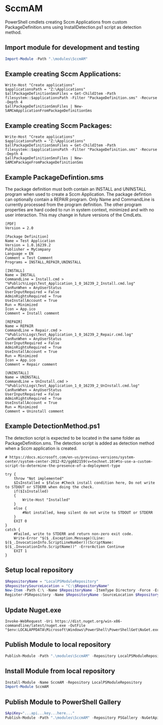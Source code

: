 ﻿# SccmAM
PowerShell cmdlets creating Sccm Applications from custom PackageDefinition.sms using InstallDetection.ps1 script as detection method.

## Import module for development and testing
```powershell
Import-Module -Path ".\modules\SccmAM"
```

## Example creating Sccm Applications:
```
Write-Host "Create applications"
$applicationsPath = "Z:\Applications"
$allPackageDefinitionSmsFiles = Get-ChildItem -Path filesystem::$applicationsPath -Filter "PackageDefinition.sms" -Recurse -Depth 4
$allPackageDefinitionSmsFiles | New-SAMCmApplicationFromPackageDefinitionSms
```

## Example creating Sccm Packages:
```
Write-Host "Create applications"
$applicationsPath = "Z:\Applications"
$allPackageDefinitionSmsFiles = Get-ChildItem -Path filesystem::$applicationsPath -Filter "PackageDefinition.sms" -Recurse -Depth 4
$allPackageDefinitionSmsFiles | New-SAMCmPackageFromPackageDefinitionSms
```

## Example PackageDefintion.sms
The package definition must both contain an INSTALL and UNINSTALL program when used to create a Sccm Application. The package defintion can optionally contain a REPAIR program.
Only Name and CommandLine is currently processed from the program definition. The other program properties are hard coded to run in system context, minimized and with no user interaction. This may change in future versions of the CmdLets.
```
[PDF]
Version = 2.0

[Package Definition]
Name = Test Application
Version = 1.0.16239.2
Publisher = MyCompany
Language = EN
Comment = Test Comment
Programs = INSTALL,REPAIR,UNINSTALL

[INSTALL]
Name = INSTALL
CommandLine = Install.cmd > "%Public%\Logs\Test_Application_1_0_16239_2_Install.cmd.log"
CanRunWhen = AnyUserStatus
UserInputRequired = False
AdminRightsRequired = True
UseInstallAccount = True
Run = Minimized
Icon = App.ico
Comment = Install comment

[REPAIR]
Name = REPAIR
CommandLine = Repair.cmd > "%Public%\Logs\Test_Application_1_0_16239_2_Repair.cmd.log"
CanRunWhen = AnyUserStatus
UserInputRequired = False
AdminRightsRequired = True
UseInstallAccount = True
Run = Minimized
Icon = App.ico
Comment = Repair comment

[UNINSTALL]
Name = UNINSTALL
CommandLine = UnInstall.cmd > "%Public%\Logs\Test_Application_1_0_16239_2_UnInstall.cmd.log"
CanRunWhen = AnyUserStatus
UserInputRequired = False
AdminRightsRequired = True
UseInstallAccount = True
Run = Minimized
Comment = Uninstall comment
```
## Example DetectionMethod.ps1
The detection script is expected to be located in the same folder as PackageDefinition.sms. The detection script is added as detection method when a Sccm application is created.
```
# https://docs.microsoft.com/en-us/previous-versions/system-center/system-center-2012-R2/gg682159(v=technet.10)#to-use-a-custom-script-to-determine-the-presence-of-a-deployment-type

try {
    throw "Not implemented"
    $IsInstalled = $false #Check install condition here, Do not write to STDOUT or STDERR when doing the check.
    if($IsInstalled)
    {
        Write-Host "Installed"
    }
    else {
        #Not installed, keep silent do not write to STDOUT or STDERR
    }    
    EXIT 0
}
catch {
    #Failed, write to STDERR and return non-zero exit code.
    Write-Error "$($_.Exception.Message)(Line: $($_.InvocationInfo.ScriptLineNumber))(ScriptName: $($_.InvocationInfo.ScriptName))" -ErrorAction Continue
    EXIT 1
}
```

## Setup local repository
```powershell
$RepositoryName = "LocalPSModuleRepository"
$RepositorySourceLocation = "C:\$RepositoryName"
New-Item -Path C:\ -Name $RepositoryName -ItemType Directory -Force -ErrorAction SilentlyContinue
Register-PSRepository -Name $RepositoryName -SourceLocation $RepositorySourceLocation -PublishLocation $RepositorySourceLocation -InstallationPolicy Trusted -ErrorAction SilentlyContinue
```
## Update Nuget.exe
```
Invoke-WebRequest -Uri https://dist.nuget.org/win-x86-commandline/latest/nuget.exe -OutFile "$env:LOCALAPPDATA\Microsoft\Windows\PowerShell\PowerShellGet\NuGet.exe"
```

## Publish Module to local repository
```powershell
Publish-Module -Path ".\modules\SccmAM" -Repository LocalPSModuleRepository
```

## Install Module from local repository
```powershell
Install-Module -Name SccmAM -Repository LocalPSModuleRepository
Import-Module SccmAM
```

## Publish Module to PowerShell Gallery
```powershell
$ApiKey="...api...key...here..."
Publish-Module -Path ".\modules\SccmAM" -Repository PSGallery -NuGetApiKey $ApiKey
